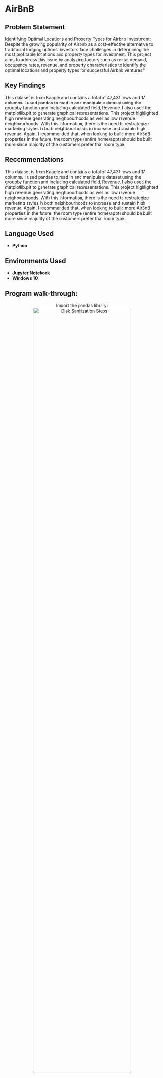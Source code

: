 <h1>AirBnB</h1>

<h2>Problem Statement</h2>
Identifying Optimal Locations and Property Types for Airbnb Investment:
Despite the growing popularity of Airbnb as a cost-effective alternative to traditional lodging options, investors face challenges in determining the most profitable locations and property types for investment. This project aims to address this issue by analyzing factors such as rental demand, occupancy rates, revenue, and property characteristics to identify the optimal locations and property types for successful Airbnb ventures."



<h2>Key Findings</h2>

This dataset is from Kaagle and contains a total of 47,431 rows and 17 columns. I used pandas to read in and manipulate dataset using the groupby function and including calculated field, Revenue. I also used the matplotlib.plt to generate graphical representations.  This project highlighted high revenue generating neighbourhoods as well as low revenue neighbourhoods. With this information, there is the need to restrategize marketing styles in both neighbourhoods to increase and sustain high revenue. Again, I recommended that, when looking to build more AirBnB properties in the future, the room type (entire home/appt) should be built more since majority of the customers prefer that room type.. 
<br />


<h2>Recommendations</h2>

This dataset is from Kaagle and contains a total of 47,431 rows and 17 columns. I used pandas to read in and manipulate dataset using the groupby function and including calculated field, Revenue. I also used the matplotlib.plt to generate graphical representations.  This project highlighted high revenue generating neighbourhoods as well as low revenue neighbourhoods. With this information, there is the need to restrategize marketing styles in both neighbourhoods to increase and sustain high revenue. Again, I recommended that, when looking to build more AirBnB properties in the future, the room type (entire home/appt) should be built more since majority of the customers prefer that room type.. 
<br />


<h2>Language Used</h2>

- <b>Python</b>
 


<h2>Environments Used </h2>

- <b>Jupyter Notebook</b> 
- <b>Windows 10</b> 

<h2>Program walk-through:</h2>

<p align="center">
Import the pandas library: <br/>
<img src="https://i.imgur.com/Sx3DXOw.png" height="80%" width="80%" alt="Disk Sanitization Steps"/>
<br />
<br />
Read in dataset and apply .info to better understand dataset (columns, rows, datatypes, check for missing values):  <br/>
<img src="https://i.imgur.com/VngpupD.png" height="80%" width="80%" alt="Disk Sanitization Steps"/>
<br />
<br />
Data Exploration: <br/>
<img src="https://i.imgur.com/BSrwuc5.png" height="80%" width="80%" alt="Disk Sanitization Steps"/>
<br />
<br />
Percentage Calculation:  <br/>
<img src="https://i.imgur.com/bPWmHtK.png" height="80%" width="80%" alt="Disk Sanitization Steps"/>
<br />
<br />
Adding a new calculated field to the columns:  <br/>
<img src="https://i.imgur.com/kXtngxg.png" height="80%" width="80%" alt="Disk Sanitization Steps"/>
<br />
<br />
Bar Chart:  <br/>
<img src="https://i.imgur.com/YROUORq.png" height="80%" width="80%" 
<br />
<br />
<img src="https://i.imgur.com/dM9L6mr.png" height="80%" width="80%" alt="Disk Sanitization Steps"/>
<br />
<br />
<img src="https://i.imgur.com/VmsD0xl.png" height="80%" width="80%" alt="Disk Sanitization Steps"/>
<br />
<br />
<img src="https://i.imgur.com/TShfUzZ.png" height="80%" width="80%" alt="Disk Sanitization Steps"/>
<br />
<br />
:  <br/>
<img src="https://i.imgur.com/jFp9qus.png" height="80%" width="80%" alt="Disk Sanitization Steps"/>
</p>

<!--
 ```diff
- text in red
+ text in green
! text in orange
# text in gray
@@ text in purple (and bold)@@
```
--!>
